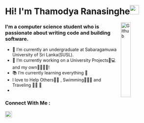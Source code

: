 # Hi! I'm Thamodya Ranasinghe<img src="https://raw.githubusercontent.com/iampavangandhi/iampavangandhi/master/gifs/Hi.gif" width="30px"></h2>


<!--
**thamo2020/thamo2020** is a ✨ _special_ ✨ repository because its `README.md` (this file) appears on your GitHub profile.

Here are some ideas to get you started:

- 🔭 I’m currently working on ...
- 🌱 I’m currently learning ...
- 👯 I’m looking to collaborate on ...
- 🤔 I’m looking for help with ...
- 💬 Ask me about ...
- 📫 How to reach me: ...
- 😄 Pronouns: ...
- ⚡ Fun fact: ...👋
-->
<img width="25%" align="right" alt="Github" src="https://media.giphy.com/media/ieyl9zmCjO4b4t6qoY/giphy.gif" />

### I'm a computer science student who is passionate about writing code and building software.

- 🔭 I’m currently an undergraduate at Sabaragamuwa University of Sri Lanka(SUSL).
- 🌱 I’m currently working on a University Projects👧💻 and my own👧🏻‍🤞🏻!
- 📚 I’m currently learning everything 🤣
-  I love to Help Others👫🏻 , Swimming🤽🏻‍♂️ and Traveling 🧗🏻 🤩
-  


### Connect With Me :
[<img align="left" alt="ThamodyaRanasinghe | LinkedIn" width="22px" src="https://cdn.jsdelivr.net/npm/simple-icons@v3/icons/linkedin.svg" />][linkedin]

<br />

[linkedin]: https://www.linkedin.com/in/thamodya-ranasinghe-659032181/
